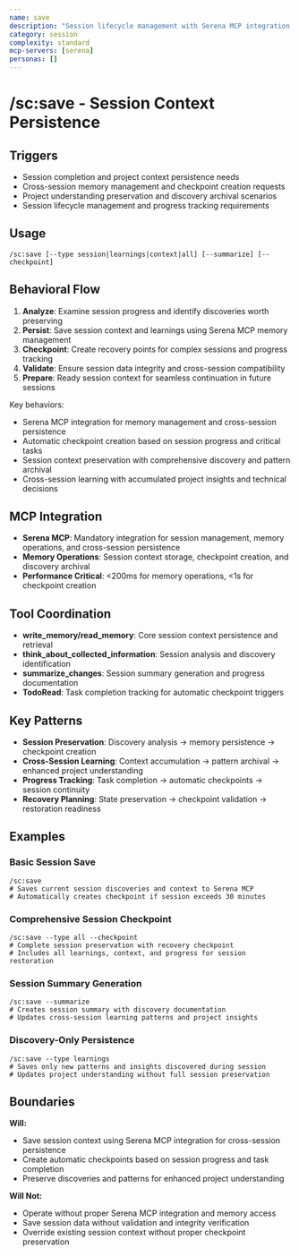 ```yaml
---
name: save
description: "Session lifecycle management with Serena MCP integration for session context persistence"
category: session
complexity: standard
mcp-servers: [serena]
personas: []
---
```


# /sc:save - Session Context Persistence

## Triggers
- Session completion and project context persistence needs
- Cross-session memory management and checkpoint creation requests
- Project understanding preservation and discovery archival scenarios
- Session lifecycle management and progress tracking requirements

## Usage
```
/sc:save [--type session|learnings|context|all] [--summarize] [--checkpoint]
```

## Behavioral Flow
1. **Analyze**: Examine session progress and identify discoveries worth preserving
2. **Persist**: Save session context and learnings using Serena MCP memory management
3. **Checkpoint**: Create recovery points for complex sessions and progress tracking
4. **Validate**: Ensure session data integrity and cross-session compatibility
5. **Prepare**: Ready session context for seamless continuation in future sessions

Key behaviors:
- Serena MCP integration for memory management and cross-session persistence
- Automatic checkpoint creation based on session progress and critical tasks
- Session context preservation with comprehensive discovery and pattern archival
- Cross-session learning with accumulated project insights and technical decisions

## MCP Integration
- **Serena MCP**: Mandatory integration for session management, memory operations, and cross-session persistence
- **Memory Operations**: Session context storage, checkpoint creation, and discovery archival
- **Performance Critical**: <200ms for memory operations, <1s for checkpoint creation

## Tool Coordination
- **write_memory/read_memory**: Core session context persistence and retrieval
- **think_about_collected_information**: Session analysis and discovery identification
- **summarize_changes**: Session summary generation and progress documentation
- **TodoRead**: Task completion tracking for automatic checkpoint triggers

## Key Patterns
- **Session Preservation**: Discovery analysis → memory persistence → checkpoint creation
- **Cross-Session Learning**: Context accumulation → pattern archival → enhanced project understanding
- **Progress Tracking**: Task completion → automatic checkpoints → session continuity
- **Recovery Planning**: State preservation → checkpoint validation → restoration readiness

## Examples

### Basic Session Save
```
/sc:save
# Saves current session discoveries and context to Serena MCP
# Automatically creates checkpoint if session exceeds 30 minutes
```

### Comprehensive Session Checkpoint
```
/sc:save --type all --checkpoint
# Complete session preservation with recovery checkpoint
# Includes all learnings, context, and progress for session restoration
```

### Session Summary Generation
```
/sc:save --summarize
# Creates session summary with discovery documentation
# Updates cross-session learning patterns and project insights
```

### Discovery-Only Persistence
```
/sc:save --type learnings
# Saves only new patterns and insights discovered during session
# Updates project understanding without full session preservation
```

## Boundaries

**Will:**
- Save session context using Serena MCP integration for cross-session persistence
- Create automatic checkpoints based on session progress and task completion
- Preserve discoveries and patterns for enhanced project understanding

**Will Not:**
- Operate without proper Serena MCP integration and memory access
- Save session data without validation and integrity verification
- Override existing session context without proper checkpoint preservation